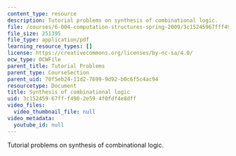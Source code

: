 ```yaml
---
content_type: resource
description: Tutorial problems on synthesis of combinational logic.
file: /courses/6-004-computation-structures-spring-2009/3c15245967fff4902e594f0fdf4e8dff_MIT6004s09tutor05.pdf
file_size: 251395
file_type: application/pdf
learning_resource_types: []
license: https://creativecommons.org/licenses/by-nc-sa/4.0/
ocw_type: OCWFile
parent_title: Tutorial Problems
parent_type: CourseSection
parent_uid: 70f5eb24-11d2-7699-9d92-b0c6f5c4ac94
resourcetype: Document
title: Synthesis of combinational logic
uid: 3c152459-67ff-f490-2e59-4f0fdf4e8dff
video_files:
  video_thumbnail_file: null
video_metadata:
  youtube_id: null
---
```

Tutorial problems on synthesis of combinational logic.